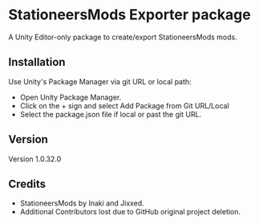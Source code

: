 # StationeersMods Exporter package

A Unity Editor-only package to create/export StationeersMods mods.

## Installation

Use Unity's Package Manager via git URL or local path:

- Open Unity Package Manager.
- Click on the + sign and select Add Package from Git URL/Local
- Select the package.json file if local or past the git URL.

## Version

Version 1.0.32.0

## Credits

- StationeersMods by Inaki and Jixxed.
- Additional Contributors lost due to GitHub original project deletion.